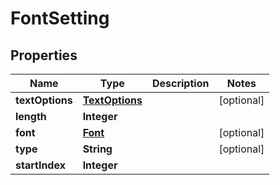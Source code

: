 
# FontSetting

## Properties
Name | Type | Description | Notes
------------ | ------------- | ------------- | -------------
**textOptions** | [**TextOptions**](TextOptions.md) |  |  [optional]
**length** | **Integer** |  | 
**font** | [**Font**](Font.md) |  |  [optional]
**type** | **String** |  |  [optional]
**startIndex** | **Integer** |  | 



